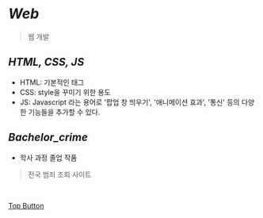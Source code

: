 *Web*
=====  
> 웹 개발  

*HTML, CSS, JS*  
-----  
- HTML: 기본적인 태그 <tag>  
- CSS: style을 꾸미기 위한 용도  
- JS: Javascript 라는 용어로 '팝업 창 띄우기', '애니메이션 효과', '통신' 등의 다양한 기능들을 추가할 수 있다.  

*Bachelor_crime*  
-----  
- 학사 과정 졸업 작품  
> 전국 범죄 조회 사이트  
  
<br>

[Top Button](#)

